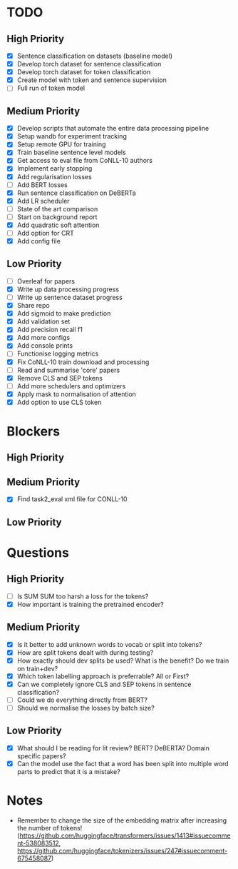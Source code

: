 # TODO

## High Priority

- [X] Sentence classification on datasets (baseline model)
- [X] Develop torch dataset for sentence classification
- [X] Develop torch dataset for token classification
- [X] Create model with token and sentence supervision
- [ ] Full run of token model

## Medium Priority

- [X] Develop scripts that automate the entire data processing pipeline
- [X] Setup wandb for experiment tracking
- [X] Setup remote GPU for training
- [X] Train baseline sentence level models
- [X] Get access to eval file from CoNLL-10 authors
- [X] Implement early stopping
- [X] Add regularisation losses
- [ ] Add BERT losses
- [X] Run sentence classification on DeBERTa
- [X] Add LR scheduler
- [ ] State of the art comparison
- [ ] Start on background report
- [X] Add quadratic soft attention
- [ ] Add option for CRT
- [X] Add config file

## Low Priority

- [ ] Overleaf for papers
- [X] Write up data processing progress
- [ ] Write up sentence dataset progress
- [X] Share repo
- [X] Add sigmoid to make prediction
- [X] Add validation set
- [X] Add precision recall f1
- [X] Add more configs
- [X] Add console prints
- [ ] Functionise logging metrics
- [X] Fix CoNLL-10 train download and processing
- [ ] Read and summarise 'core' papers
- [X] Remove CLS and SEP tokens
- [ ] Add more schedulers and optimizers
- [X] Apply mask to normalisation of attention
- [X] Add option to use CLS token

# Blockers

## High Priority


## Medium Priority

- [X] Find task2_eval xml file for CONLL-10 

## Low Priority


# Questions

## High Priority

- [ ] Is SUM SUM too harsh a loss for the tokens?
- [X] How important is training the pretrained encoder?

## Medium Priority

- [X] Is it better to add unknown words to vocab or split into tokens?
- [X] How are split tokens dealt with during testing?
- [X] How exactly should dev splits be used? What is the benefit? Do we train on train+dev?
- [X] Which token labelling approach is preferrable? All or First?
- [X] Can we completely ignore CLS and SEP tokens in sentence classification?
- [ ] Could we do everything directly from BERT?
- [ ] Should we normalise the losses by batch size?

## Low Priority

- [X] What should I be reading for lit review? BERT? DeBERTA? Domain specific papers?
- [X] Can the model use the fact that a word has been split into multiple word parts to predict that it is a mistake?

# Notes

- Remember to change the size of the embedding matrix after increasing the number of tokens! (https://github.com/huggingface/transformers/issues/1413#issuecomment-538083512, https://github.com/huggingface/tokenizers/issues/247#issuecomment-675458087)
